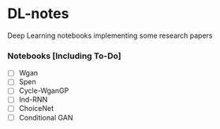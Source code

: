# DL-notes
Deep Learning notebooks implementing some research papers

### Notebooks [Including To-Do]
- [ ] Wgan
- [ ] Spen
- [ ] Cycle-WganGP
- [ ] Ind-RNN
- [ ] ChoiceNet
- [ ] Conditional GAN
